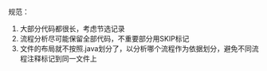 规范：
1. 大部分代码都很长，考虑节选记录
2. 流程分析尽可能保留全部代码，不重要部分用SKIP标记
3. 文件的布局就不按照.java划分了，以分析哪个流程作为依据划分，避免不同流程注释标记到同一文件上